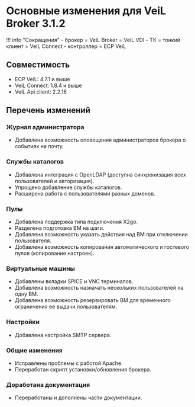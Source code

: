# Основные изменения для VeiL Broker 3.1.2

!!! info "Сокращения"
    - брокер = VeiL Broker = VeiL VDI
    - ТК = тонкий клиент = VeiL Connect
    - контроллер = ECP VeiL

## Совместимость
- ECP VeiL: 4.7.1 и выше
- VeiL Connect: 1.8.4 и выше
- VeiL Api client: 2.2.16

## Перечень изменений
### Журнал администратора
* Добавлена возможность оповещения администраторов брокера о событиях на почту.

### Службы каталогов
* Добавлена интеграция с OpenLDAP (доступна синхронизация всех пользователей и авторизация).
* Упрощено добавление службы каталогов.
* Расширена работа с пользователями разных доменов.

### Пулы
* Добавлена поддержка типа подключения X2go.
* Разделена подготовка ВМ на шаги.
* Добавлена возможность указать действия над ВМ при отключении пользователя.
* Добавлена возможность копирования автоматического и гостевого пулов (копирование настроек).

### Виртуальные машины
* Добавлены вкладки SPICE и VNC терминалов.
* Добавлена возможность назначать нескольких пользователей на одну ВМ.
* Добавлена возможность резервировать ВМ для временного ограничения ее выдачи пользователям.

### Настройки
* Добавлена настройка SMTP сервера.

### Общие изменения
* Исправлены проблемы с работой Apache.
* Переработан скрипт установки/обновления брокера.

### Доработана документация
* Переработаны и дополнены части документации.
